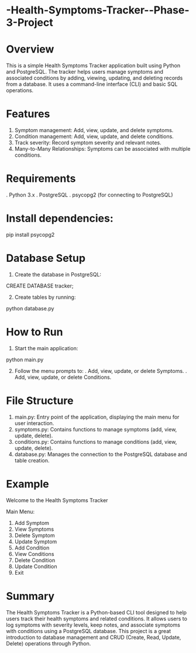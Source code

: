 # -Health-Symptoms-Tracker--Phase-3-Project

# Overview
This is a simple Health Symptoms Tracker application built using Python and PostgreSQL. The tracker helps users manage symptoms and associated conditions by adding, viewing, updating, and deleting records from a database. It uses a command-line interface (CLI) and basic SQL operations.


# Features
1. Symptom management: Add, view, update, and delete symptoms.
2. Condition management: Add, view, update, and delete conditions.
3. Track severity: Record symptom severity and relevant notes.
4. Many-to-Many Relationships: Symptoms can be associated with multiple conditions.


# Requirements
. Python 3.x
. PostgreSQL
. psycopg2 (for connecting to PostgreSQL)


# Install dependencies:
<!-- bash -->
pip install psycopg2

# Database Setup
1. Create the database in PostgreSQL:
<!-- sql -->
CREATE DATABASE tracker;

2. Create tables by running:
<!-- bash -->
python database.py


# How to Run
1. Start the main application:
<!-- bash -->
python main.py

2. Follow the menu prompts to:
. Add, view, update, or delete Symptoms.
. Add, view, update, or delete Conditions.

# File Structure
1. main.py: Entry point of the application, displaying the main menu for user interaction.
2. symptoms.py: Contains functions to manage symptoms (add, view, update, delete).
3. conditions.py: Contains functions to manage conditions (add, view, update, delete).
4. database.py: Manages the connection to the PostgreSQL database and table creation.

# Example
<!-- bash -->
Welcome to the Health Symptoms Tracker

Main Menu:
1. Add Symptom
2. View Symptoms
3. Delete Symptom
4. Update Symptom
5. Add Condition
6. View Conditions
7. Delete Condition
8. Update Condition
9. Exit

# Summary
The Health Symptoms Tracker is a Python-based CLI tool designed to help users track their health symptoms and related conditions. It allows users to log symptoms with severity levels, keep notes, and associate symptoms with conditions using a PostgreSQL database. This project is a great introduction to database management and CRUD (Create, Read, Update, Delete) operations through Python.

